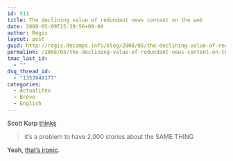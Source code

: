 ```yaml
---
id: 511
title: The declining value of redundant news content on the web
date: 2008-05-09T15:39:56+00:00
author: Régis
layout: post
guid: http://regis.decamps.info/blog/2008/05/the-declining-value-of-redundant-news-content-on-the-web/
permalink: /2008/05/the-declining-value-of-redundant-news-content-on-the-web/
tmac_last_id:
  - ""
dsq_thread_id:
  - "1353949177"
categories:
  - Actualités
  - Brève
  - English
---
```

Scott Karp [thinks](http://publishing2.com/2008/05/04/the-declining-value-of-redundant-news-content-on-the-web/)

> it’s a problem to have 2,000 stories about the SAME THING

Yeah, [that&rsquo;s ironic](http://seekingalpha.com/article/76045-the-declining-value-of-redundant-web-news-content?source=feed).